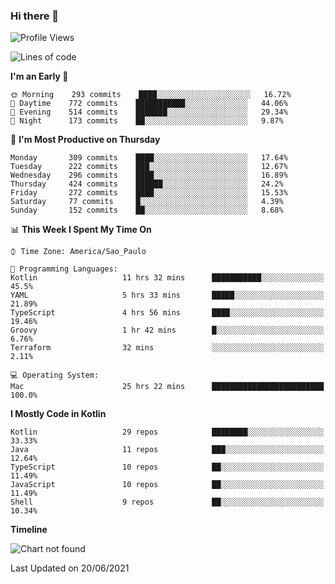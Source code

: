### Hi there 👋

<!--
**fernandonogueira/fernandonogueira** is a ✨ _special_ ✨ repository because its `README.md` (this file) appears on your GitHub profile.

Here are some ideas to get you started:

- 🔭 I’m currently working on ...
- 🌱 I’m currently learning ...
- 👯 I’m looking to collaborate on ...
- 🤔 I’m looking for help with ...
- 💬 Ask me about ...
- 📫 How to reach me: ...
- 😄 Pronouns: ...
- ⚡ Fun fact: ...
-->

<!--START_SECTION:waka-->
![Profile Views](http://img.shields.io/badge/Profile%20Views-0-blue)

![Lines of code](https://img.shields.io/badge/From%20Hello%20World%20I%27ve%20Written-571006%20lines%20of%20code-blue)

**I'm an Early 🐤** 

```text
🌞 Morning    293 commits    ████░░░░░░░░░░░░░░░░░░░░░   16.72% 
🌆 Daytime    772 commits    ███████████░░░░░░░░░░░░░░   44.06% 
🌃 Evening    514 commits    ███████░░░░░░░░░░░░░░░░░░   29.34% 
🌙 Night      173 commits    ██░░░░░░░░░░░░░░░░░░░░░░░   9.87%

```
📅 **I'm Most Productive on Thursday** 

```text
Monday       309 commits    ████░░░░░░░░░░░░░░░░░░░░░   17.64% 
Tuesday      222 commits    ███░░░░░░░░░░░░░░░░░░░░░░   12.67% 
Wednesday    296 commits    ████░░░░░░░░░░░░░░░░░░░░░   16.89% 
Thursday     424 commits    ██████░░░░░░░░░░░░░░░░░░░   24.2% 
Friday       272 commits    ████░░░░░░░░░░░░░░░░░░░░░   15.53% 
Saturday     77 commits     █░░░░░░░░░░░░░░░░░░░░░░░░   4.39% 
Sunday       152 commits    ██░░░░░░░░░░░░░░░░░░░░░░░   8.68%

```


📊 **This Week I Spent My Time On** 

```text
⌚︎ Time Zone: America/Sao_Paulo

💬 Programming Languages: 
Kotlin                   11 hrs 32 mins      ███████████░░░░░░░░░░░░░░   45.5% 
YAML                     5 hrs 33 mins       █████░░░░░░░░░░░░░░░░░░░░   21.89% 
TypeScript               4 hrs 56 mins       ████░░░░░░░░░░░░░░░░░░░░░   19.46% 
Groovy                   1 hr 42 mins        █░░░░░░░░░░░░░░░░░░░░░░░░   6.76% 
Terraform                32 mins             ░░░░░░░░░░░░░░░░░░░░░░░░░   2.11%

💻 Operating System: 
Mac                      25 hrs 22 mins      █████████████████████████   100.0%

```

**I Mostly Code in Kotlin** 

```text
Kotlin                   29 repos            ████████░░░░░░░░░░░░░░░░░   33.33% 
Java                     11 repos            ███░░░░░░░░░░░░░░░░░░░░░░   12.64% 
TypeScript               10 repos            ██░░░░░░░░░░░░░░░░░░░░░░░   11.49% 
JavaScript               10 repos            ██░░░░░░░░░░░░░░░░░░░░░░░   11.49% 
Shell                    9 repos             ██░░░░░░░░░░░░░░░░░░░░░░░   10.34%

```


**Timeline**

![Chart not found](https://raw.githubusercontent.com/fernandonogueira/fernandonogueira/master/charts/bar_graph.png) 


 Last Updated on 20/06/2021
<!--END_SECTION:waka-->
